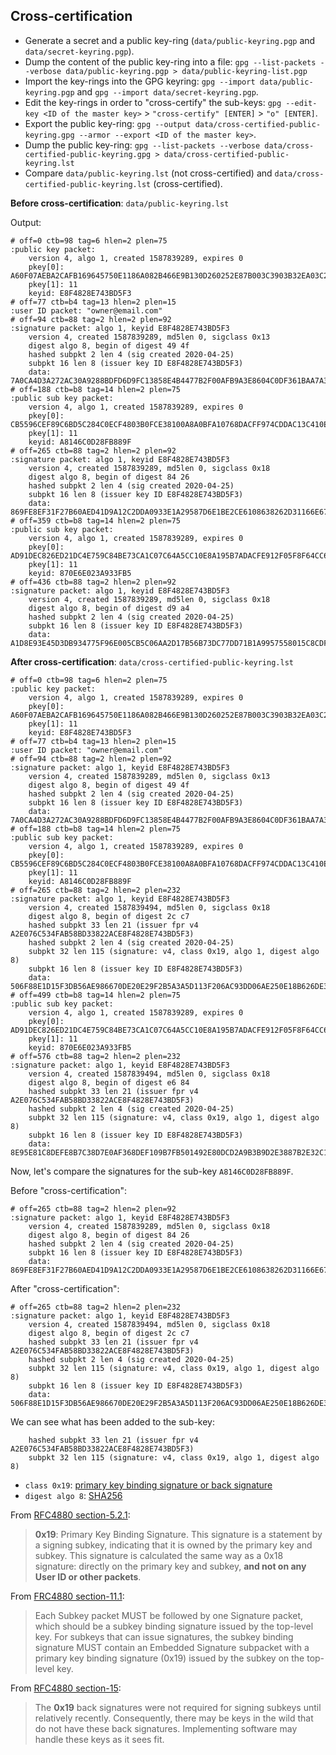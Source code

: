 ## Cross-certification

* Generate a secret and a public key-ring (`data/public-keyring.pgp` and `data/secret-keyring.pgp`).
* Dump the content of the public key-ring into a file: `gpg --list-packets --verbose data/public-keyring.pgp > data/public-keyring-list.pgp`
* Import the key-rings into the GPG keyring: `gpg --import data/public-keyring.pgp` and `gpg --import data/secret-keyring.pgp`.
* Edit the key-rings in order to "cross-certify" the sub-keys: `gpg --edit-key <ID of the master key>` > `"cross-certify" [ENTER]` > `"o" [ENTER]`.
* Export the public key-ring: `gpg --output data/cross-certified-public-keyring.gpg --armor --export <ID of the master key>`.
* Dump the public key-ring: `gpg --list-packets --verbose data/cross-certified-public-keyring.gpg > data/cross-certified-public-keyring.lst`
* Compare `data/public-keyring.lst` (not cross-certified) and `data/cross-certified-public-keyring.lst` (cross-certified). 

**Before cross-certification**: `data/public-keyring.lst`
    
Output:

    # off=0 ctb=98 tag=6 hlen=2 plen=75
    :public key packet:
        version 4, algo 1, created 1587839289, expires 0
        pkey[0]: A60F07AEBA2CAFB169645750E1186A082B466E9B130D260252E87B003C3903B32EA03C27E4585CDDE153B139B8B3A1495C67E1113771C7E84B049A6305B6A341
        pkey[1]: 11
        keyid: E8F4828E743BD5F3
    # off=77 ctb=b4 tag=13 hlen=2 plen=15
    :user ID packet: "owner@email.com"
    # off=94 ctb=88 tag=2 hlen=2 plen=92
    :signature packet: algo 1, keyid E8F4828E743BD5F3
        version 4, created 1587839289, md5len 0, sigclass 0x13
        digest algo 8, begin of digest 49 4f
        hashed subpkt 2 len 4 (sig created 2020-04-25)
        subpkt 16 len 8 (issuer key ID E8F4828E743BD5F3)
        data: 7A0CA4D3A272AC30A9288BDFD6D9FC13858E4B4477B2F00AFB9A3E8604C0DF361BAA7A3DDF0CCDA4F6A3F95727EFA803F1CEEE45500A4CC0300E2E4493B546BC
    # off=188 ctb=b8 tag=14 hlen=2 plen=75
    :public sub key packet:
        version 4, algo 1, created 1587839289, expires 0
        pkey[0]: CB5596CEF89C6BD5C284C0ECF4803B0FCE38100A8A0BFA10768DACFF974CDDAC13C410E6893EB5C2905A06B8E3398BA7FECC1783D4C64F5C9D8C8A4EF3E764DD
        pkey[1]: 11
        keyid: A8146C0D28FB889F
    # off=265 ctb=88 tag=2 hlen=2 plen=92
    :signature packet: algo 1, keyid E8F4828E743BD5F3
        version 4, created 1587839289, md5len 0, sigclass 0x18
        digest algo 8, begin of digest 84 26
        hashed subpkt 2 len 4 (sig created 2020-04-25)
        subpkt 16 len 8 (issuer key ID E8F4828E743BD5F3)
        data: 869FE8EF31F27B60AED41D9A12C2DDA0933E1A29587D6E1BE2CE6108638262D31166E6731627223ED24E391675F5E20C73BAA63A8A822E9673A54B5344C06689
    # off=359 ctb=b8 tag=14 hlen=2 plen=75
    :public sub key packet:
        version 4, algo 1, created 1587839289, expires 0
        pkey[0]: AD91DEC826ED21DC4E759C84BE73CA1C07C64A5CC10E8A195B7ADACFE912F05F8F64CC63404BC2B3D39F9C675D59470208A66A7122626396C23AE6319F9E37F3
        pkey[1]: 11
        keyid: 870E6E023A933FB5
    # off=436 ctb=88 tag=2 hlen=2 plen=92
    :signature packet: algo 1, keyid E8F4828E743BD5F3
        version 4, created 1587839289, md5len 0, sigclass 0x18
        digest algo 8, begin of digest d9 a4
        hashed subpkt 2 len 4 (sig created 2020-04-25)
        subpkt 16 len 8 (issuer key ID E8F4828E743BD5F3)
        data: A1D8E93E45D3DB934775F96E005CB5C06AA2D17B56B73DC77DD71B1A9957558015C8CDFA6707AB8CDB18D72C339740757B64269A528FAD971EA64FFAFD4CE945

**After cross-certification**: `data/cross-certified-public-keyring.lst`

    # off=0 ctb=98 tag=6 hlen=2 plen=75
    :public key packet:
        version 4, algo 1, created 1587839289, expires 0
        pkey[0]: A60F07AEBA2CAFB169645750E1186A082B466E9B130D260252E87B003C3903B32EA03C27E4585CDDE153B139B8B3A1495C67E1113771C7E84B049A6305B6A341
        pkey[1]: 11
        keyid: E8F4828E743BD5F3
    # off=77 ctb=b4 tag=13 hlen=2 plen=15
    :user ID packet: "owner@email.com"
    # off=94 ctb=88 tag=2 hlen=2 plen=92
    :signature packet: algo 1, keyid E8F4828E743BD5F3
        version 4, created 1587839289, md5len 0, sigclass 0x13
        digest algo 8, begin of digest 49 4f
        hashed subpkt 2 len 4 (sig created 2020-04-25)
        subpkt 16 len 8 (issuer key ID E8F4828E743BD5F3)
        data: 7A0CA4D3A272AC30A9288BDFD6D9FC13858E4B4477B2F00AFB9A3E8604C0DF361BAA7A3DDF0CCDA4F6A3F95727EFA803F1CEEE45500A4CC0300E2E4493B546BC
    # off=188 ctb=b8 tag=14 hlen=2 plen=75
    :public sub key packet:
        version 4, algo 1, created 1587839289, expires 0
        pkey[0]: CB5596CEF89C6BD5C284C0ECF4803B0FCE38100A8A0BFA10768DACFF974CDDAC13C410E6893EB5C2905A06B8E3398BA7FECC1783D4C64F5C9D8C8A4EF3E764DD
        pkey[1]: 11
        keyid: A8146C0D28FB889F
    # off=265 ctb=88 tag=2 hlen=2 plen=232
    :signature packet: algo 1, keyid E8F4828E743BD5F3
        version 4, created 1587839494, md5len 0, sigclass 0x18
        digest algo 8, begin of digest 2c c7
        hashed subpkt 33 len 21 (issuer fpr v4 A2E076C534FAB58BD33822ACE8F4828E743BD5F3)
        hashed subpkt 2 len 4 (sig created 2020-04-25)
        subpkt 32 len 115 (signature: v4, class 0x19, algo 1, digest algo 8)
        subpkt 16 len 8 (issuer key ID E8F4828E743BD5F3)
        data: 506F88E1D15F3DB56AE986670DE20E29F2B5A3A5D113F206AC93DD06AE250E18B626DE3D58F9291BEF6D152A7A5F6EF66D399E0A585AB04EF3BFA1B2B42E9C4D
    # off=499 ctb=b8 tag=14 hlen=2 plen=75
    :public sub key packet:
        version 4, algo 1, created 1587839289, expires 0
        pkey[0]: AD91DEC826ED21DC4E759C84BE73CA1C07C64A5CC10E8A195B7ADACFE912F05F8F64CC63404BC2B3D39F9C675D59470208A66A7122626396C23AE6319F9E37F3
        pkey[1]: 11
        keyid: 870E6E023A933FB5
    # off=576 ctb=88 tag=2 hlen=2 plen=232
    :signature packet: algo 1, keyid E8F4828E743BD5F3
        version 4, created 1587839494, md5len 0, sigclass 0x18
        digest algo 8, begin of digest e6 84
        hashed subpkt 33 len 21 (issuer fpr v4 A2E076C534FAB58BD33822ACE8F4828E743BD5F3)
        hashed subpkt 2 len 4 (sig created 2020-04-25)
        subpkt 32 len 115 (signature: v4, class 0x19, algo 1, digest algo 8)
        subpkt 16 len 8 (issuer key ID E8F4828E743BD5F3)
        data: 8E95E81C8DEFE8B7C38D7E0AF368DEF109B7FB501492E80DCD2A9B3B9D2E3887B2E32C1D809ECF2000A22B179783E4F152396397BFCBC97128FF8EEE1F0013E7
	
Now, let's compare the signatures for the sub-key `A8146C0D28FB889F`.
	
Before "cross-certification":

    # off=265 ctb=88 tag=2 hlen=2 plen=92
    :signature packet: algo 1, keyid E8F4828E743BD5F3
        version 4, created 1587839289, md5len 0, sigclass 0x18
        digest algo 8, begin of digest 84 26
        hashed subpkt 2 len 4 (sig created 2020-04-25)
        subpkt 16 len 8 (issuer key ID E8F4828E743BD5F3)
        data: 869FE8EF31F27B60AED41D9A12C2DDA0933E1A29587D6E1BE2CE6108638262D31166E6731627223ED24E391675F5E20C73BAA63A8A822E9673A54B5344C06689

After "cross-certification":

    # off=265 ctb=88 tag=2 hlen=2 plen=232
    :signature packet: algo 1, keyid E8F4828E743BD5F3
        version 4, created 1587839494, md5len 0, sigclass 0x18
        digest algo 8, begin of digest 2c c7
        hashed subpkt 33 len 21 (issuer fpr v4 A2E076C534FAB58BD33822ACE8F4828E743BD5F3)
        hashed subpkt 2 len 4 (sig created 2020-04-25)
        subpkt 32 len 115 (signature: v4, class 0x19, algo 1, digest algo 8)
        subpkt 16 len 8 (issuer key ID E8F4828E743BD5F3)
        data: 506F88E1D15F3DB56AE986670DE20E29F2B5A3A5D113F206AC93DD06AE250E18B626DE3D58F9291BEF6D152A7A5F6EF66D399E0A585AB04EF3BFA1B2B42E9C4D

We can see what has been added to the sub-key:

        hashed subpkt 33 len 21 (issuer fpr v4 A2E076C534FAB58BD33822ACE8F4828E743BD5F3)
        subpkt 32 len 115 (signature: v4, class 0x19, algo 1, digest algo 8)

* `class 0x19`: [primary key binding signature or back signature](https://tools.ietf.org/html/rfc4880#section-11.1)
* `digest algo 8`: [SHA256](https://tools.ietf.org/html/rfc4880#section-9.4)

From [RFC4880 section-5.2.1](https://tools.ietf.org/html/rfc4880#section-5.2.1):

> **0x19**: Primary Key Binding Signature.
> This signature is a statement by a signing subkey, indicating
> that it is owned by the primary key and subkey.  This signature
> is calculated the same way as a 0x18 signature: directly on the
> primary key and subkey, **and not on any User ID or other packets**.

From [FRC4880 section-11.1](https://tools.ietf.org/html/rfc4880#section-11.1):

> Each Subkey packet MUST be followed by one Signature packet, which
> should be a subkey binding signature issued by the top-level key.
> For subkeys that can issue signatures, the subkey binding signature
> MUST contain an Embedded Signature subpacket with a primary key
> binding signature (0x19) issued by the subkey on the top-level key.

From [RFC4880 section-15](https://tools.ietf.org/html/rfc4880#section-15):

> The **0x19** back signatures were not required for signing subkeys
> until relatively recently.  Consequently, there may be keys in
> the wild that do not have these back signatures.  Implementing
> software may handle these keys as it sees fit.
